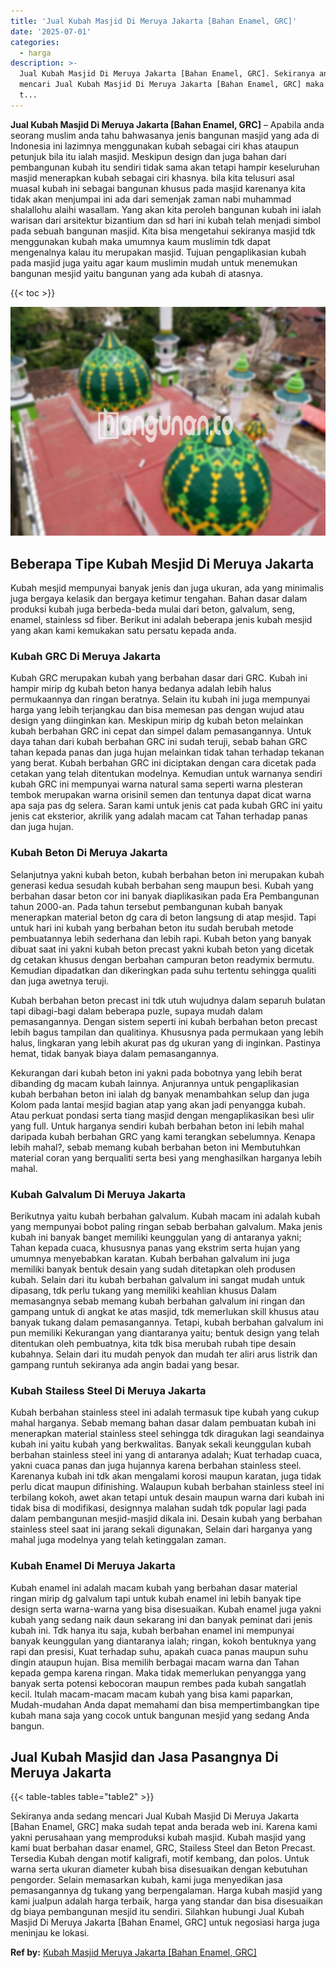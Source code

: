 ```yaml
---
title: 'Jual Kubah Masjid Di Meruya Jakarta [Bahan Enamel, GRC]'
date: '2025-07-01'
categories:
  - harga
description: >-
  Jual Kubah Masjid Di Meruya Jakarta [Bahan Enamel, GRC]. Sekiranya anda sedang
  mencari Jual Kubah Masjid Di Meruya Jakarta [Bahan Enamel, GRC] maka sudah
  t...
---
```


**Jual Kubah Masjid Di Meruya Jakarta \[Bahan Enamel, GRC\]** – Apabila anda seorang muslim anda tahu bahwasanya jenis bangunan masjid yang ada di Indonesia ini lazimnya menggunakan kubah sebagai ciri khas ataupun petunjuk bila itu ialah masjid. Meskipun design dan juga bahan dari pembangunan kubah itu sendiri tidak sama akan tetapi hampir keseluruhan masjid menerapkan kubah sebagai ciri khasnya. bila kita telusuri asal muasal kubah ini sebagai bangunan khusus pada masjid karenanya kita tidak akan menjumpai ini ada dari semenjak zaman nabi muhammad shalallohu alaihi wasallam. Yang akan kita peroleh bangunan kubah ini ialah warisan dari arsitektur bizantium dan sd hari ini kubah telah menjadi simbol pada sebuah bangunan masjid. Kita bisa mengetahui sekiranya masjid tdk menggunakan kubah maka umumnya kaum muslimin tdk dapat mengenalnya kalau itu merupakan masjid. Tujuan pengaplikasian kubah pada masjid juga yaitu agar kaum muslimin mudah untuk menemukan bangunan mesjid yaitu bangunan yang ada kubah di atasnya.

{{< toc >}}

![Jual Kubah Masjid Di Meruya Jakarta [Bahan Enamel, GRC]](/images/jual-kubah-masjid-28.png)

## Beberapa Tipe Kubah Mesjid Di Meruya Jakarta

Kubah mesjid mempunyai banyak jenis dan juga ukuran, ada yang minimalis juga bergaya kelasik dan bergaya ketimur tengahan. Bahan dasar dalam produksi kubah juga berbeda-beda mulai dari beton, galvalum, seng, enamel, stainless sd fiber. Berikut ini adalah beberapa jenis kubah mesjid yang akan kami kemukakan satu persatu kepada anda.

### Kubah GRC Di Meruya Jakarta

Kubah GRC merupakan kubah yang berbahan dasar dari GRC. Kubah ini hampir mirip dg kubah beton hanya bedanya adalah lebih halus permukaannya dan ringan beratnya. Selain itu kubah ini juga mempunyai harga yang lebih terjangkau dan bisa memesan pas dengan wujud atau design yang diinginkan kan. Meskipun mirip dg kubah beton melainkan kubah berbahan GRC ini cepat dan simpel dalam pemasangannya. Untuk daya tahan dari kubah berbahan GRC ini sudah teruji, sebab bahan GRC tahan kepada panas dan juga hujan melainkan tidak tahan terhadap tekanan yang berat. Kubah berbahan GRC ini diciptakan dengan cara dicetak pada cetakan yang telah ditentukan modelnya. Kemudian untuk warnanya sendiri kubah GRC ini mempunyai warna natural sama seperti warna plesteran tembok merupakan warna orisinil semen dan tentunya dapat dicat warna apa saja pas dg selera. Saran kami untuk jenis cat pada kubah GRC ini yaitu jenis cat eksterior, akrilik yang adalah macam cat Tahan terhadap panas dan juga hujan.

### Kubah Beton Di Meruya Jakarta

Selanjutnya yakni kubah beton, kubah berbahan beton ini merupakan kubah generasi kedua sesudah kubah berbahan seng maupun besi. Kubah yang berbahan dasar beton cor ini banyak diaplikasikan pada Era Pembangunan tahun 2000-an. Pada tahun tersebut pembangunan kubah banyak menerapkan material beton dg cara di beton langsung di atap mesjid. Tapi untuk hari ini kubah yang berbahan beton itu sudah berubah metode pembuatannya lebih sederhana dan lebih rapi. Kubah beton yang banyak dibuat saat ini yakni kubah beton precast yakni kubah beton yang dicetak dg cetakan khusus dengan berbahan campuran beton readymix bermutu. Kemudian dipadatkan dan dikeringkan pada suhu tertentu sehingga qualiti dan juga awetnya teruji.

Kubah berbahan beton precast ini tdk utuh wujudnya dalam separuh bulatan tapi dibagi-bagi dalam beberapa puzle, supaya mudah dalam pemasangannya. Dengan sistem seperti ini kubah berbahan beton precast lebih bagus tampilan dan qualitinya. Khususnya pada permukaan yang lebih halus, lingkaran yang lebih akurat pas dg ukuran yang di inginkan. Pastinya hemat, tidak banyak biaya dalam pemasangannya.

Kekurangan dari kubah beton ini yakni pada bobotnya yang lebih berat dibanding dg macam kubah lainnya. Anjurannya untuk pengaplikasian kubah berbahan beton ini ialah dg banyak menambahkan selup dan juga Kolom pada lantai mesjid bagian atap yang akan jadi penyangga kubah. Atau perkuat pondasi serta tiang masjid dengan mengaplikasikan besi ulir yang full. Untuk harganya sendiri kubah berbahan beton ini lebih mahal daripada kubah berbahan GRC yang kami terangkan sebelumnya. Kenapa lebih mahal?, sebab memang kubah berbahan beton ini Membutuhkan material coran yang berqualiti serta besi yang menghasilkan harganya lebih mahal.

### Kubah Galvalum Di Meruya Jakarta

Berikutnya yaitu kubah berbahan galvalum. Kubah macam ini adalah kubah yang mempunyai bobot paling ringan sebab berbahan galvalum. Maka jenis kubah ini banyak banget memiliki keunggulan yang di antaranya yakni; Tahan kepada cuaca, khususnya panas yang ekstrim serta hujan yang umumnya menyebabkan karatan. Kubah berbahan galvalum ini juga memiliki banyak bentuk desain yang sudah ditetapkan oleh produsen kubah. Selain dari itu kubah berbahan galvalum ini sangat mudah untuk dipasang, tdk perlu tukang yang memiliki keahlian khusus Dalam memasangnya sebab memang kubah berbahan galvalum ini ringan dan gampang untuk di angkat ke atas masjid, tdk memerlukan skill khusus atau banyak tukang dalam pemasangannya. Tetapi, kubah berbahan galvalum ini pun memiliki Kekurangan yang diantaranya yaitu; bentuk design yang telah ditentukan oleh pembuatnya, kita tdk bisa merubah rubah tipe desain kubahnya. Selain dari itu mudah penyok dan mudah ter aliri arus listrik dan gampang runtuh sekiranya ada angin badai yang besar.

### Kubah Stailess Steel Di Meruya Jakarta

Kubah berbahan stainless steel ini adalah termasuk tipe kubah yang cukup mahal harganya. Sebab memang bahan dasar dalam pembuatan kubah ini menerapkan material stainless steel sehingga tdk diragukan lagi seandainya kubah ini yaitu kubah yang berkwalitas. Banyak sekali keunggulan kubah berbahan stainless steel ini yang di antaranya adalah; Kuat terhadap cuaca, yakni cuaca panas dan juga hujannya karena berbahan stainless steel. Karenanya kubah ini tdk akan mengalami korosi maupun karatan, juga tidak perlu dicat maupun difinishing. Walaupun kubah berbahan stainless steel ini terbilang kokoh, awet akan tetapi untuk desain maupun warna dari kubah ini tidak bisa di modifikasi, designnya malahan sudah tdk popular lagi pada dalam pembangunan mesjid-masjid dikala ini. Desain kubah yang berbahan stainless steel saat ini jarang sekali digunakan, Selain dari harganya yang mahal juga modelnya yang telah ketinggalan zaman.

### Kubah Enamel Di Meruya Jakarta

Kubah enamel ini adalah macam kubah yang berbahan dasar material ringan mirip dg galvalum tapi untuk kubah enamel ini lebih banyak tipe design serta warna-warna yang bisa disesuaikan. Kubah enamel juga yakni kubah yang sedang naik daun sekarang ini dan banyak peminat dari jenis kubah ini. Tdk hanya itu saja, kubah berbahan enamel ini mempunyai banyak keunggulan yang diantaranya ialah; ringan, kokoh bentuknya yang rapi dan presisi, Kuat terhadap suhu, apakah cuaca panas maupun suhu dingin ataupun hujan. Bisa memilih berbagai macam warna dan Tahan kepada gempa karena ringan. Maka tidak memerlukan penyangga yang banyak serta potensi kebocoran maupun rembes pada kubah sangatlah kecil. Itulah macam-macam macam kubah yang bisa kami paparkan, Mudah-mudahan Anda dapat memahami dan bisa mempertimbangkan tipe kubah mana saja yang cocok untuk bangunan mesjid yang sedang Anda bangun.

## Jual Kubah Masjid dan Jasa Pasangnya Di Meruya Jakarta

{{< table-tables table="table2" >}}

Sekiranya anda sedang mencari Jual Kubah Masjid Di Meruya Jakarta \[Bahan Enamel, GRC\] maka sudah tepat anda berada web ini. Karena kami yakni perusahaan yang memproduksi kubah masjid. Kubah masjid yang kami buat berbahan dasar enamel, GRC, Stailess Steel dan Beton Precast. Tersedia Kubah dengan motif kaligrafi, motif kembang, dan polos. Untuk warna serta ukuran diameter kubah bisa disesuaikan dengan kebutuhan pengorder. Selain memasarkan kubah, kami juga menyedikan jasa pemasangannya dg tukang yang berpengalaman. Harga kubah masjid yang kami jualpun adalah harga terbaik, harga yang standar dan bisa disesuaikan dg biaya pembangunan mesjid itu sendiri. Silahkan hubungi Jual Kubah Masjid Di Meruya Jakarta \[Bahan Enamel, GRC\] untuk negosiasi harga juga meninjau ke lokasi.

**Ref by:** [Kubah Masjid Meruya Jakarta [Bahan Enamel, GRC]](https://id.wikipedia.org/wiki/Kubah)
